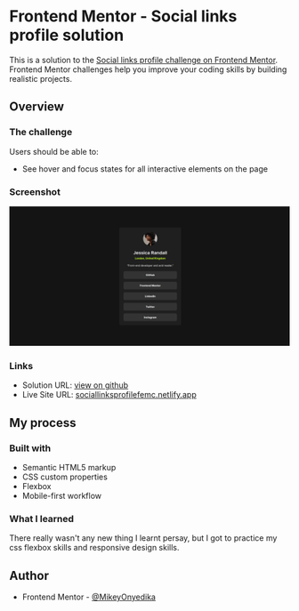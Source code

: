 # Frontend Mentor - Social links profile solution

This is a solution to the [Social links profile challenge on Frontend Mentor](https://www.frontendmentor.io/challenges/social-links-profile-UG32l9m6dQ). Frontend Mentor challenges help you improve your coding skills by building realistic projects. 

## Overview

### The challenge

Users should be able to:

- See hover and focus states for all interactive elements on the page

### Screenshot

![Screenshot](./public/screenshot.png)

### Links

- Solution URL: [view on github](https://github.com/MikeyOnyedika/social-links-profile-FEMC)
- Live Site URL: [sociallinksprofilefemc.netlify.app](https://sociallinksprofilefemc.netlify.app/)

## My process

### Built with

- Semantic HTML5 markup
- CSS custom properties
- Flexbox
- Mobile-first workflow

### What I learned

There really wasn't any new thing I learnt persay, but I got to practice my css flexbox skills and responsive design skills.


## Author

- Frontend Mentor - [@MikeyOnyedika](https://www.frontendmentor.io/profile/MikeyOnyedika)